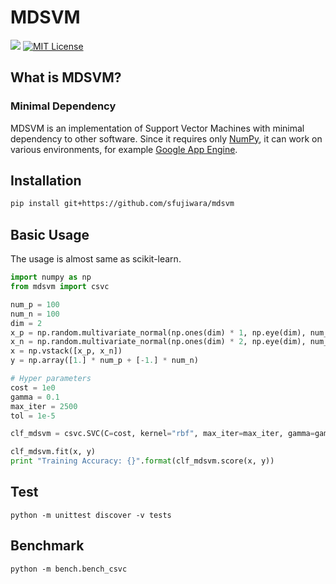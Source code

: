 # MDSVM

[![](https://circleci.com/gh/sfujiwara/mdsvm.png?style=shield&circle-token=1d1965541d4214f5f462e11dc341e1ab0a2904b6)](https://circleci.com/gh/sfujiwara/mdsvm)
[![MIT License](http://img.shields.io/badge/license-MIT-blue.svg?style=flat)](LICENSE)

## What is MDSVM?

### Minimal Dependency

MDSVM is an implementation of Support Vector Machines with minimal dependency to other software.
Since it requires only [NumPy](http://www.numpy.org), it can work on various environments, for example [Google App Engine](https://cloud.google.com/appengine).

## Installation

```sh
pip install git+https://github.com/sfujiwara/mdsvm
```

## Basic Usage

The usage is almost same as scikit-learn.

```python
import numpy as np
from mdsvm import csvc

num_p = 100
num_n = 100
dim = 2
x_p = np.random.multivariate_normal(np.ones(dim) * 1, np.eye(dim), num_p)
x_n = np.random.multivariate_normal(np.ones(dim) * 2, np.eye(dim), num_n)
x = np.vstack([x_p, x_n])
y = np.array([1.] * num_p + [-1.] * num_n)

# Hyper parameters
cost = 1e0
gamma = 0.1
max_iter = 2500
tol = 1e-5

clf_mdsvm = csvc.SVC(C=cost, kernel="rbf", max_iter=max_iter, gamma=gamma, tol=tol)

clf_mdsvm.fit(x, y)
print "Training Accuracy: {}".format(clf_mdsvm.score(x, y))
```

## Test

```
python -m unittest discover -v tests
```

## Benchmark

```
python -m bench.bench_csvc
```
